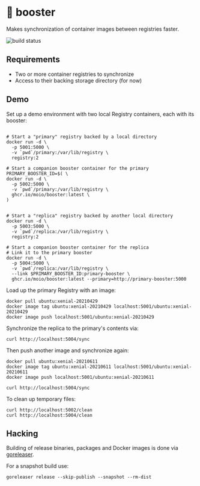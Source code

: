 # 🚀 booster

Makes synchronization of container images between registries faster.

![build status](https://github.com/moio/booster/actions/workflows/checks.yml/badge.svg)

## Requirements

 - Two or more container registries to synchronize
 - Access to their backing storage directory (for now)

## Demo

Set up a demo environment with two local Registry containers, each with its booster:
```shell

# Start a "primary" registry backed by a local directory
docker run -d \
  -p 5001:5000 \
  -v `pwd`/primary:/var/lib/registry \
  registry:2

# Start a companion booster container for the primary
PRIMARY_BOOSTER_ID=$( \
docker run -d \
  -p 5002:5000 \
  -v `pwd`/primary:/var/lib/registry \
  ghcr.io/moio/booster:latest \
) 


# Start a "replica" registry backed by another local directory
docker run -d \
  -p 5003:5000 \
  -v `pwd`/replica:/var/lib/registry \
  registry:2

# Start a companion booster container for the replica
# Link it to the primary booster
docker run -d \
  -p 5004:5000 \
  -v `pwd`/replica:/var/lib/registry \
  --link $PRIMARY_BOOSTER_ID:primary-booster \
  ghcr.io/moio/booster:latest --primary=http://primary-booster:5000
```

Load up the primary Registry with an image:
```shell
docker pull ubuntu:xenial-20210429
docker image tag ubuntu:xenial-20210429 localhost:5001/ubuntu:xenial-20210429
docker image push localhost:5001/ubuntu:xenial-20210429
```

Synchronize the replica to the primary's contents via:
```shell
curl http://localhost:5004/sync
```

Then push another image and synchronize again:
```shell
docker pull ubuntu:xenial-20210611
docker image tag ubuntu:xenial-20210611 localhost:5001/ubuntu:xenial-20210611
docker image push localhost:5001/ubuntu:xenial-20210611

curl http://localhost:5004/sync
```

To clean up temporary files:
```shell
curl http://localhost:5002/clean
curl http://localhost:5004/clean
```

## Hacking

Building of release binaries, packages and Docker images is done via [goreleaser](https://goreleaser.com).

For a snapshot build use:

```shell
goreleaser release --skip-publish --snapshot --rm-dist
```
